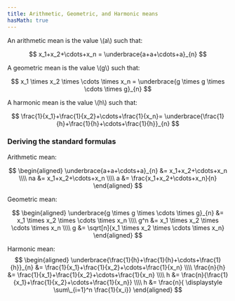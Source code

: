 ```yaml
---
title: Arithmetic, Geometric, and Harmonic means
hasMath: true
---
```


An arithmetic mean is the value \\(a\\) such that:

$$
x_1+x_2+\cdots+x_n =
\underbrace{a+a+\cdots+a}_{n}
$$

A geometric mean is the value \\(g\\) such that:

$$
x_1 \times x_2 \times \cdots \times x_n =
\underbrace{g \times g \times \cdots \times g}_{n}
$$

A harmonic mean is the value \\(h\\) such that:

$$
\frac{1}{x_1}+\frac{1}{x_2}+\cdots+\frac{1}{x_n}=
\underbrace{\frac{1}{h}+\frac{1}{h}+\cdots+\frac{1}{h}}_{n}
$$

### Deriving the standard formulas

Arithmetic mean:

$$
\begin{aligned}
\underbrace{a+a+\cdots+a}_{n} &=
x_1+x_2+\cdots+x_n \\\\
na &= x_1+x_2+\cdots+x_n \\\\
a &= \frac{x_1+x_2+\cdots+x_n}{n}
\end{aligned}
$$

Geometric mean:

$$
\begin{aligned}
\underbrace{g \times g \times \cdots \times g}_{n} &=
x_1 \times x_2 \times \cdots \times x_n \\\\
g^n &= x_1 \times x_2 \times \cdots \times x_n \\\\
g &= \sqrt[n]{x_1 \times x_2 \times \cdots \times x_n}
\end{aligned}
$$

Harmonic mean:
$$
\begin{aligned}
\underbrace{\frac{1}{h}+\frac{1}{h}+\cdots+\frac{1}{h}}_{n} &=
\frac{1}{x_1}+\frac{1}{x_2}+\cdots+\frac{1}{x_n} \\\\
\frac{n}{h} &= \frac{1}{x_1}+\frac{1}{x_2}+\cdots+\frac{1}{x_n} \\\\
h &= \frac{n}{\frac{1}{x_1}+\frac{1}{x_2}+\cdots+\frac{1}{x_n}} \\\\
h &= \frac{n}{ \displaystyle \sum\_{i=1}^n \frac{1}{x_i}}
\end{aligned}
$$

